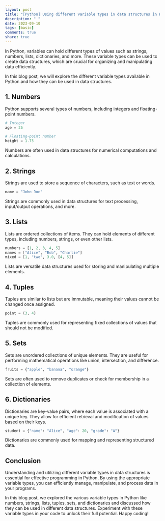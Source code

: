 ```yaml
---
layout: post
title: "[Python] Using different variable types in data structures in Python"
description: " "
date: 2023-09-10
tags: [basic]
comments: true
share: true
---
```


In Python, variables can hold different types of values such as strings, numbers, lists, dictionaries, and more. These variable types can be used to create data structures, which are crucial for organizing and manipulating data efficiently.

In this blog post, we will explore the different variable types available in Python and how they can be used in data structures.

## 1. Numbers
Python supports several types of numbers, including integers and floating-point numbers.

```python
# Integer
age = 25

# Floating-point number
height = 1.75
```

Numbers are often used in data structures for numerical computations and calculations.

## 2. Strings
Strings are used to store a sequence of characters, such as text or words.

```python
name = "John Doe"
```

Strings are commonly used in data structures for text processing, input/output operations, and more.

## 3. Lists
Lists are ordered collections of items. They can hold elements of different types, including numbers, strings, or even other lists.

```python
numbers = [1, 2, 3, 4, 5]
names = ["Alice", "Bob", "Charlie"]
mixed = [1, "two", 3.0, [4, 5]]
```

Lists are versatile data structures used for storing and manipulating multiple elements.

## 4. Tuples
Tuples are similar to lists but are immutable, meaning their values cannot be changed once assigned.

```python
point = (3, 4)
```

Tuples are commonly used for representing fixed collections of values that should not be modified.

## 5. Sets
Sets are unordered collections of unique elements. They are useful for performing mathematical operations like union, intersection, and difference.

```python
fruits = {"apple", "banana", "orange"}
```

Sets are often used to remove duplicates or check for membership in a collection of elements.

## 6. Dictionaries
Dictionaries are key-value pairs, where each value is associated with a unique key. They allow for efficient retrieval and modification of values based on their keys.

```python
student = {"name": "Alice", "age": 20, "grade": "A"}
```

Dictionaries are commonly used for mapping and representing structured data.

## Conclusion
Understanding and utilizing different variable types in data structures is essential for effective programming in Python. By using the appropriate variable types, you can efficiently manage, manipulate, and process data in your programs.

In this blog post, we explored the various variable types in Python like numbers, strings, lists, tuples, sets, and dictionaries and discussed how they can be used in different data structures. Experiment with these variable types in your code to unlock their full potential. Happy coding!
